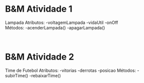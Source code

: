 <h1>B&M Atividade 1 </h1>

Lampada
Atributos:
-voltagemLampada
-vidaUtil
-onOff
<br>
Métodos:
-acenderLampada()
-apagarLampada()

<br>
<h1>B&M Atividade 2</h1>

Time de Futebol
Atributos:
-vitorias
-derrotas
-posicao
Métodos:
-subirTime()
-rebaixarTime()
